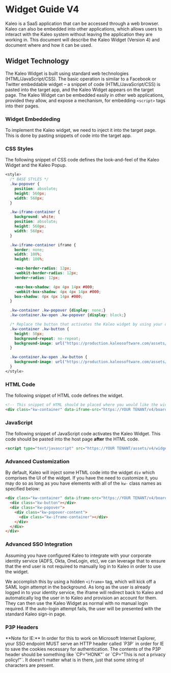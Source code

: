 # Widget Guide V4

Kaleo is a SaaS application that can be accessed through a web browser. Kaleo can also be embedded into other applications, which allows users to interact with the Kaleo system without leaving the application they are working in.  This document will describe the Kaleo Widget (Version 4) and document where and how it can be used.

## Widget Technology

The Kaleo Widget is built using standard web technologies (HTML/JavaScript/CSS). The basic operation is similar to a Facebook or Twitter embeddable widget – a snippet of code (HTML/JavaScript/CSS) is pasted into the target app, and the Kaleo Widget appears on the target page.  The Kaleo Widget can be embedded easily in other web applications, provided they allow, and expose a mechanism, for embedding `<script>` tags into their pages.

### Widget Embeddeding

To implement the Kaleo widget, we need to inject it into the target page. This is done by pasting snippets of code into the target app.

### CSS Styles

The following snippet of CSS code defines the look-and-feel of the Kaleo Widget and the Kaleo Popup.

```css
<style>
  /* BASE STYLES */
  .kw-popover {
    position: absolute;
    height: 560px;
    width: 560px;
  }

  .kw-iframe-container {
    background: white;
    position: absolute;
    height: 560px;
    width: 560px;
  }

  .kw-iframe-container iframe {
    border: none;
    width: 100%;
    height: 100%;

    -moz-border-radius: 12px;
    -webkit-border-radius: 12px;
    border-radius: 12px;

    -moz-box-shadow: 4px 4px 14px #000;
    -webkit-box-shadow: 4px 4px 14px #000;
    box-shadow: 4px 4px 14px #000;
  }

  .kw-container .kw-popover {display: none;}
  .kw-container.kw-open .kw-popover {display: block;}

  /* Replace the button that activates the Kaleo widget by using your own custom image here */
  .kw-container .kw-button {
    height: 50px;
    background-repeat: no-repeat;
    background-image: url("https://production.kaleosoftware.com/assets/widgets/placeholder-closed.png");
  }

  .kw-container.kw-open .kw-button {
    background-image: url("https://production.kaleosoftware.com/assets/widgets/placeholder-open-2.png");
  }
</style>
```

### HTML Code

The following snippet of HTML code defines the widget.

```html
<!-- This snippet of HTML should be placed where you would like the widget to display on your page -->
<div class="kw-container" data-iframe-src="https://YOUR TENANT/v4/boards"></div>
```

### JavaScript

The following snippet of JavaScript code activates the Kaleo Widget. This code should be pasted into the host page **after** the HTML code.

```html
<script type="text/javascript" src="https://YOUR TENANT/assets/v4/widgets/injector.js" async defer></script>
```


### Advanced Customization

By default, Kaleo will inject some HTML code into the widget `div` which comprises the UI of the widget. If you have the need to customize it, you may do so as long as you have elements with all of the `kw-` class names as specified below:

```html
<div class="kw-container" data-iframe-src="https://YOUR TENANT/v4/boards" data-auto-create="false">
  <div class="kw-button"></div>
  <div class="kw-popover">
    <div class="kw-popover-content">
      <div class="kw-iframe-container"></div>
    </div>
  </div>
</div>
```


### Advanced SSO Integration

Assuming you have configured Kaleo to integrate with your corporate identity service (ADFS, Okta, OneLogin, etc), we can leverage that to ensure that the end user is not required to manually log in to Kaleo in order to use the widget.

We accomplish this by using a hidden `<iframe>` tag, which will kick off a SAML login attempt in the background. As long as the user is already logged in to your identity service, the iframe will redirect back to Kaleo and automatically log the user in to Kaleo and provision an account for them. They can then use the Kaleo Widget as normal with no manual login required. If the auto-login attempt fails, the user will be presented with the standard Kaleo sign-in page.

### P3P Headers

<div class="well">
  **Note for IE:** In order for this to work on Microsoft Internet Explorer, your SSO endpoint MUST serve an HTTP header called `P3P` in order for IE to save the cookies necessary for authentication. The contents of the P3P header should be something like `CP="HONK"` or `CP="This is not a privacy policy!"`. It doesn't matter what is in there, just that some string of characters are present.
</div>

&nbsp;
